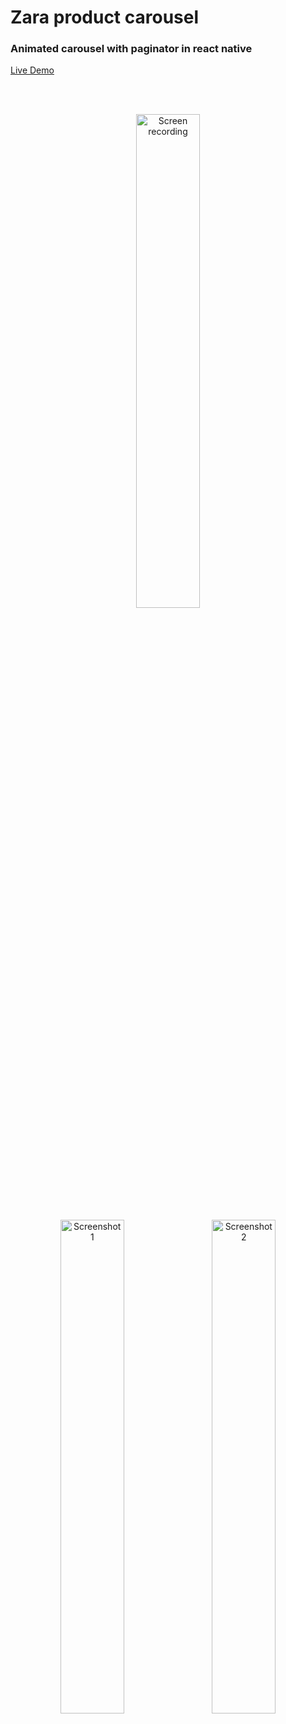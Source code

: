 # Zara product carousel
### Animated carousel with paginator in react native

[Live Demo](https://expo.io/@iarman/rn-zara-slider)

<br/>
<br/>


<p align="center">

<img src="https://user-images.githubusercontent.com/40450695/120852667-22887080-c598-11eb-9c5d-8253995821f6.gif" width="45%" alt="Screen recording" />
</p>

<p align="center">
<img src="https://user-images.githubusercontent.com/40450695/117570498-f20ffc80-b0e7-11eb-88f7-6865623076b3.jpg" width="45%" alt="Screenshot 1" />
  &nbsp;&nbsp;
<img src="https://user-images.githubusercontent.com/40450695/117570499-f3d9c000-b0e7-11eb-9f99-5f2d3cafab6c.jpg" width="45%" alt="Screenshot 2" />
</p>
